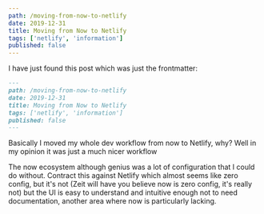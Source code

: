 ```yaml
---
path: /moving-from-now-to-netlify
date: 2019-12-31
title: Moving from Now to Netlify
tags: ['netlify', 'information']
published: false
---
```


I have just found this post which was just the frontmatter:

```md
---
path: /moving-from-now-to-netlify
date: 2019-12-31
title: Moving from Now to Netlify
tags: ['netlify', 'information']
published: false
---
```

Basically I moved my whole dev workflow from now to Netlify, why? Well
in my opinion it was just a much nicer workflow

The now ecosystem although genius was a lot of configuration that I
could do without. Contract this against Netlify which almost seems
like zero config, but it's not (Zeit will have you believe now is zero
config, it's really not) but the UI is easy to understand and
intuitive enough not to need documentation, another area where now is
particularly lacking.
